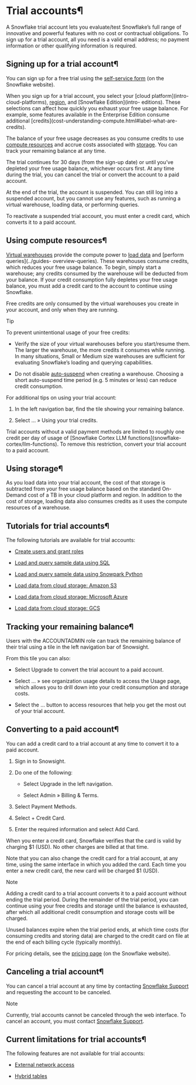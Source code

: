 # Trial accounts¶

A Snowflake trial account lets you evaluate/test Snowflake’s full range of
innovative and powerful features with no cost or contractual obligations. To
sign up for a trial account, all you need is a valid email address; no payment
information or other qualifying information is required.

## Signing up for a trial account¶

You can sign up for a free trial using the [self-service
form](https://signup.snowflake.com/) (on the Snowflake website).

When you sign up for a trial account, you select your [cloud platform](intro-
cloud-platforms), [region](intro-regions), and [Snowflake Edition](intro-
editions). These selections can affect how quickly you exhaust your free usage
balance. For example, some features available in the Enterprise Edition
consume additional [credits](cost-understanding-compute.html#label-what-are-
credits).

The balance of your free usage decreases as you consume credits to use
[compute resources](cost-understanding-compute) and accrue costs associated
with [storage](cost-understanding-data-storage). You can track your remaining
balance at any time.

The trial continues for 30 days (from the sign-up date) or until you’ve
depleted your free usage balance, whichever occurs first. At any time during
the trial, you can cancel the trial or convert the account to a paid account.

At the end of the trial, the account is suspended. You can still log into a
suspended account, but you cannot use any features, such as running a virtual
warehouse, loading data, or performing queries.

To reactivate a suspended trial account, you must enter a credit card, which
converts it to a paid account.

## Using compute resources¶

[Virtual warehouses](warehouses) provide the compute power to [load
data](../guides-overview-loading-data) and [perform queries](../guides-
overview-queries). These warehouses consume credits, which reduces your free
usage balance. To begin, simply start a warehouse; any credits consumed by the
warehouse will be deducted from your balance. If your credit consumption fully
depletes your free usage balance, you must add a credit card to the account to
continue using Snowflake.

Free credits are only consumed by the virtual warehouses you create in your
account, and only when they are running.

Tip

To prevent unintentional usage of your free credits:

  * Verify the size of your virtual warehouses before you start/resume them. The larger the warehouse, the more credits it consumes while running. In many situations, Small or Medium size warehouses are sufficient for evaluating Snowflake’s loading and querying capabilities.

  * Do not disable [auto-suspend](warehouses-overview.html#label-auto-suspension-and-auto-resumption) when creating a warehouse. Choosing a short auto-suspend time period (e.g. 5 minutes or less) can reduce credit consumption.

For additional tips on using your trial account:

  1. In the left navigation bar, find the tile showing your remaining balance.

  2. Select … » Using your trial credits.

Trial accounts without a valid payment methods are limited to roughly one
credit per day of usage of [Snowflake Cortex LLM functions](snowflake-
cortex/llm-functions). To remove this restriction, convert your trial account
to a paid account.

## Using storage¶

As you load data into your trial account, the cost of that storage is
subtracted from your free usage balance based on the standard On-Demand cost
of a TB in your cloud platform and region. In addition to the cost of storage,
loading data also consumes credits as it uses the compute resources of a
warehouse.

## Tutorials for trial accounts¶

The following tutorials are available for trial accounts:

  * [Create users and grant roles](tutorials/users-and-roles-tutorial)

  * [Load and query sample data using SQL](tutorials/tasty-bytes-sql-load)

  * [Load and query sample data using Snowpark Python](tutorials/tasty-bytes-python-load)

  * [Load data from cloud storage: Amazon S3](tutorials/load-from-cloud-tutorial)

  * [Load data from cloud storage: Microsoft Azure](tutorials/load-from-cloud-tutorial-azure)

  * [Load data from cloud storage: GCS](tutorials/load-from-cloud-tutorial-gcs)

## Tracking your remaining balance¶

Users with the ACCOUNTADMIN role can track the remaining balance of their
trial using a tile in the left navigation bar of Snowsight.

From this tile you can also:

  * Select Upgrade to convert the trial account to a paid account.

  * Select … » see organization usage details to access the Usage page, which allows you to drill down into your credit consumption and storage costs.

  * Select the … button to access resources that help you get the most out of your trial account.

## Converting to a paid account¶

You can add a credit card to a trial account at any time to convert it to a
paid account.

  1. Sign in to Snowsight.

  2. Do one of the following:

     * Select Upgrade in the left navigation.

     * Select Admin » Billing & Terms.

  3. Select Payment Methods.

  4. Select \+ Credit Card.

  5. Enter the required information and select Add Card.

When you enter a credit card, Snowflake verifies that the card is valid by
charging $1 (USD). No other charges are billed at that time.

Note that you can also change the credit card for a trial account, at any
time, using the same interface in which you added the card. Each time you
enter a new credit card, the new card will be charged $1 (USD).

Note

Adding a credit card to a trial account converts it to a paid account without
ending the trial period. During the remainder of the trial period, you can
continue using your free credits and storage until the balance is exhausted,
after which all additional credit consumption and storage costs will be
charged.

Unused balances expire when the trial period ends, at which time costs (for
consuming credits and storing data) are charged to the credit card on file at
the end of each billing cycle (typically monthly).

For pricing details, see the [pricing
page](https://www.snowflake.com/pricing/) (on the Snowflake website).

## Canceling a trial account¶

You can cancel a trial account at any time by contacting [Snowflake
Support](https://docs.snowflake.com/user-guide/contacting-support) and
requesting the account to be canceled.

Note

Currently, trial accounts cannot be canceled through the web interface. To
cancel an account, you must contact [Snowflake
Support](https://docs.snowflake.com/user-guide/contacting-support).

## Current limitations for trial accounts¶

The following features are not available for trial accounts:

  * [External network access](../developer-guide/external-network-access/external-network-access-overview)

  * [Hybrid tables](tables-hybrid)

